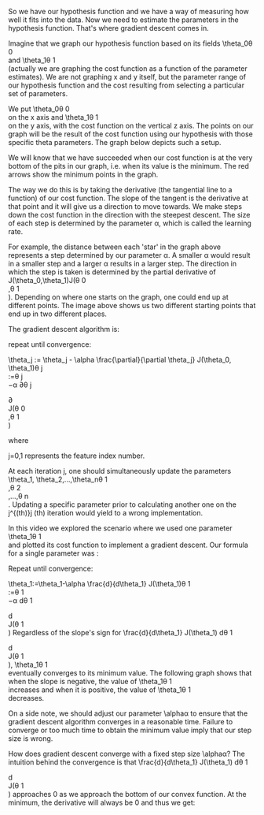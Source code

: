 So we have our hypothesis function and we have a way of measuring how well it fits into the data. Now we need to estimate the parameters in the hypothesis function. That's where gradient descent comes in.

Imagine that we graph our hypothesis function based on its fields \theta_0θ 
0
​	
  and \theta_1θ 
1
​	
  (actually we are graphing the cost function as a function of the parameter estimates). We are not graphing x and y itself, but the parameter range of our hypothesis function and the cost resulting from selecting a particular set of parameters.

We put \theta_0θ 
0
​	
  on the x axis and \theta_1θ 
1
​	
  on the y axis, with the cost function on the vertical z axis. The points on our graph will be the result of the cost function using our hypothesis with those specific theta parameters. The graph below depicts such a setup.


We will know that we have succeeded when our cost function is at the very bottom of the pits in our graph, i.e. when its value is the minimum. The red arrows show the minimum points in the graph.

The way we do this is by taking the derivative (the tangential line to a function) of our cost function. The slope of the tangent is the derivative at that point and it will give us a direction to move towards. We make steps down the cost function in the direction with the steepest descent. The size of each step is determined by the parameter α, which is called the learning rate.

For example, the distance between each 'star' in the graph above represents a step determined by our parameter α. A smaller α would result in a smaller step and a larger α results in a larger step. The direction in which the step is taken is determined by the partial derivative of J(\theta_0,\theta_1)J(θ 
0
​	
 ,θ 
1
​	
 ). Depending on where one starts on the graph, one could end up at different points. The image above shows us two different starting points that end up in two different places.

The gradient descent algorithm is:

repeat until convergence:

\theta_j := \theta_j - \alpha \frac{\partial}{\partial \theta_j} J(\theta_0, \theta_1)θ 
j
​	
 :=θ 
j
​	
 −α 
∂θ 
j
​	
 
∂
​	
 J(θ 
0
​	
 ,θ 
1
​	
 )

where

j=0,1 represents the feature index number.

At each iteration j, one should simultaneously update the parameters \theta_1, \theta_2,...,\theta_nθ 
1
​	
 ,θ 
2
​	
 ,...,θ 
n
​	
 . Updating a specific parameter prior to calculating another one on the j^{(th)}j 
(th)
  iteration would yield to a wrong implementation.




In this video we explored the scenario where we used one parameter \theta_1θ 
1
​	
  and plotted its cost function to implement a gradient descent. Our formula for a single parameter was :

Repeat until convergence:

\theta_1:=\theta_1-\alpha \frac{d}{d\theta_1} J(\theta_1)θ 
1
​	
 :=θ 
1
​	
 −α 
dθ 
1
​	
 
d
​	
 J(θ 
1
​	
 )
Regardless of the slope's sign for \frac{d}{d\theta_1} J(\theta_1) 
dθ 
1
​	
 
d
​	
 J(θ 
1
​	
 ), \theta_1θ 
1
​	
  eventually converges to its minimum value. The following graph shows that when the slope is negative, the value of \theta_1θ 
1
​	
  increases and when it is positive, the value of \theta_1θ 
1
​	
  decreases.


On a side note, we should adjust our parameter \alphaα to ensure that the gradient descent algorithm converges in a reasonable time. Failure to converge or too much time to obtain the minimum value imply that our step size is wrong.


How does gradient descent converge with a fixed step size \alphaα?
The intuition behind the convergence is that \frac{d}{d\theta_1} J(\theta_1) 
dθ 
1
​	
 
d
​	
 J(θ 
1
​	
 ) approaches 0 as we approach the bottom of our convex function. At the minimum, the derivative will always be 0 and thus we get:
